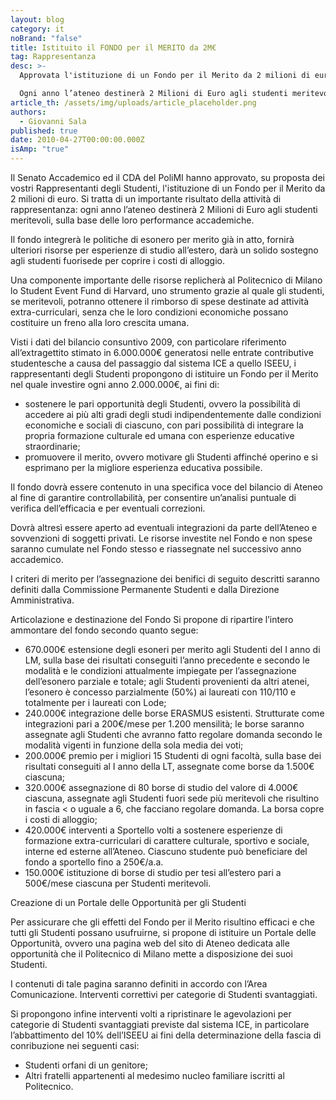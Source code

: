 ```yaml
---
layout: blog
category: it
noBrand: "false"
title: Istituito il FONDO per il MERITO da 2M€
tag: Rappresentanza
desc: >-
  Approvata l'istituzione di un Fondo per il Merito da 2 milioni di euro.

  Ogni anno l’ateneo destinerà 2 Milioni di Euro agli studenti meritevoli, sulla base delle loro performance accademiche.
article_th: /assets/img/uploads/article_placeholder.png
authors:
  - Giovanni Sala
published: true
date: 2010-04-27T00:00:00.000Z
isAmp: "true"
---
```


Il Senato Accademico ed il CDA del PoliMI hanno approvato, su proposta dei vostri Rappresentanti degli Studenti, l'istituzione di un Fondo per il Merito da 2 milioni di euro. Si tratta di un importante risultato della attività di rappresentanza: ogni anno l’ateneo destinerà 2 Milioni di Euro agli studenti meritevoli, sulla base delle loro performance accademiche.

Il fondo integrerà le politiche di esonero per merito già in atto, fornirà ulteriori risorse per esperienze di studio all’estero, darà un solido sostegno agli studenti fuorisede per coprire i costi di alloggio.

Una componente importante delle risorse replicherà al Politecnico di Milano lo Student Event Fund di Harvard, uno strumento grazie al quale gli studenti, se meritevoli, potranno ottenere il rimborso di spese destinate ad attività extra-curriculari, senza che le loro condizioni economiche possano costituire un freno alla loro crescita umana.

Visti i dati del bilancio consuntivo 2009, con particolare riferimento all’extragettito stimato in 6.000.000€ generatosi nelle entrate contributive studentesche a causa del passaggio dal sistema ICE a quello ISEEU, i rappresentanti degli Studenti propongono di istituire un Fondo per il Merito nel quale investire ogni anno 2.000.000€, ai fini di:

*   sostenere le pari opportunità degli Studenti, ovvero la possibilità di accedere ai più alti gradi degli studi indipendentemente dalle condizioni economiche e sociali di ciascuno, con pari possibilità di integrare la propria formazione culturale ed umana con esperienze educative straordinarie;
*   promuovere il merito, ovvero motivare gli Studenti affinché operino e si esprimano per la migliore esperienza educativa possibile.

Il fondo dovrà essere contenuto in una specifica voce del bilancio di Ateneo al fine di garantire controllabilità, per consentire un’analisi puntuale di verifica dell’efficacia e per eventuali correzioni.

Dovrà altresì essere aperto ad eventuali integrazioni da parte dell’Ateneo e sovvenzioni di soggetti privati. Le risorse investite nel Fondo e non spese saranno cumulate nel Fondo stesso e riassegnate nel successivo anno accademico.

I criteri di merito per l’assegnazione dei benifici di seguito descritti saranno definiti dalla Commissione Permanente Studenti e dalla Direzione Amministrativa.

Articolazione e destinazione del Fondo Si propone di ripartire l’intero ammontare del fondo secondo quanto segue:

*   670.000€ estensione degli esoneri per merito agli Studenti del I anno di LM, sulla base dei risultati conseguiti l’anno precedente e secondo le modalità e le condizioni attualmente impiegate per l’assegnazione dell’esonero parziale e totale; agli Studenti provenienti da altri atenei, l’esonero è concesso parzialmente (50%) ai laureati con 110/110 e totalmente per i laureati con Lode;
*   240.000€ integrazione delle borse ERASMUS esistenti. Strutturate come integrazioni pari a 200€/mese per 1.200 mensilità; le borse saranno assegnate agli Studenti che avranno fatto regolare domanda secondo le modalità vigenti in funzione della sola media dei voti;
*   200.000€ premio per i migliori 15 Studenti di ogni facoltà, sulla base dei risultati conseguiti al I anno della LT, assegnate come borse da 1.500€ ciascuna;
*   320.000€ assegnazione di 80 borse di studio del valore di 4.000€ ciascuna, assegnate agli Studenti fuori sede più meritevoli che risultino in fascia < o uguale a 6, che facciano regolare domanda. La borsa copre i costi di alloggio;
*   420.000€ interventi a Sportello volti a sostenere esperienze di formazione extra-curriculari di carattere culturale, sportivo e sociale, interne ed esterne all’Ateneo. Ciascuno studente può beneficiare del fondo a sportello fino a 250€/a.a.
*   150.000€ istituzione di borse di studio per tesi all’estero pari a 500€/mese ciascuna per Studenti meritevoli.

Creazione di un Portale delle Opportunità per gli Studenti

Per assicurare che gli effetti del Fondo per il Merito risultino efficaci e che tutti gli Studenti possano usufruirne, si propone di istituire un Portale delle Opportunità, ovvero una pagina web del sito di Ateneo dedicata alle opportunità che il Politecnico di Milano mette a disposizione dei suoi Studenti.

I contenuti di tale pagina saranno definiti in accordo con l’Area Comunicazione. Interventi correttivi per categorie di Studenti svantaggiati.

Si propongono infine interventi volti a ripristinare le agevolazioni per categorie di Studenti svantaggiati previste dal sistema ICE, in particolare l’abbattimento del 10% dell’ISEEU ai fini della determinazione della fascia di conribuzione nei seguenti casi:

*   Studenti orfani di un genitore;
*   Altri fratelli appartenenti al medesimo nucleo familiare iscritti al Politecnico.
